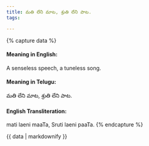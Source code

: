 ```yaml
---
title: మతి లేని మాట, శ్రుతి లేని పాట.
tags:

---
```


{% capture data %}
#### Meaning in English:
A senseless speech, a tuneless song.

#### Meaning in Telugu:
మతి లేని మాట, శ్రుతి లేని పాట.

#### English Transliteration:
mati laeni maaTa, Sruti laeni paaTa.
{% endcapture %}

{{ data | markdownify }}

